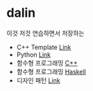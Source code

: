 # dalin

이것 저것 연습하면서 저장하는 

* C++ Template [Link](https://github.com/neguri/dalin/tree/master/cpp_study/template)  
* Python [Link](https://github.com/neguri/dalin/tree/master/python_study)
* 함수형 프로그래밍 [C++](https://github.com/neguri/dalin/tree/master/functional/cpp)
* 함수형 프로그래밍 [Haskell](https://github.com/neguri/dalin/tree/master/functional/haskell)
* 디자인 패턴 [Link](https://github.com/neguri/dalin/tree/master/design_pattern/strategy/java)
